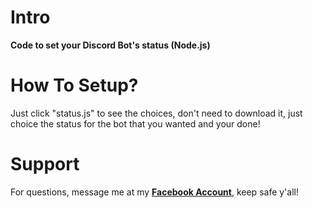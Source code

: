 # Intro
**Code to set your Discord Bot's status (Node.js)**

# How To Setup?
Just click "status.js" to see the choices, don't need to download it, just choice the status for the bot that you wanted and your done!

# Support
For questions, message me at my **[Facebook Account](https://www.facebook.com/zildjian.payumo.47)**, keep safe y'all!
